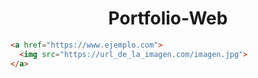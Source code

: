 <h1 align="center"><strong>Portfolio-Web</strong></h1>

```html
<a href="https://www.ejemplo.com">
  <img src="https://url_de_la_imagen.com/imagen.jpg">
</a>
```
